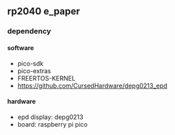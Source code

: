 ## rp2040 e_paper

### dependency

#### software
- pico-sdk
- pico-extras
- FREERTOS-KERNEL
- https://github.com/CursedHardware/depg0213_epd

#### hardware
- epd display: depg0213
- board: raspberry pi pico

